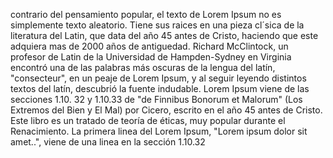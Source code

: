  contrario del pensamiento popular, el texto de Lorem Ipsum
 no es simplemente texto aleatorio. Tiene sus raices en
 una pieza cl´sica de la literatura del Latin, que data del
año 45 antes de Cristo, haciendo que este adquiera mas de
2000 años de antiguedad. Richard McClintock, un profesor de
Latin de la Universidad de Hampden-Sydney en Virginia
encontró una de las palabras más oscuras de la lengua del
latín, "consecteur", en un peaje de Lorem Ipsum, y al
seguir leyendo distintos textos del latín, descubrió la
fuente indudable. Lorem Ipsum viene de las secciones 1.10.
32 y 1.10.33 de "de Finnibus Bonorum et Malorum" (Los
Extremos del Bien y El Mal) por Cicero, escrito en el año
45 antes de Cristo. Este libro es un tratado de teoría de
éticas, muy popular durante el Renacimiento. La primera
linea del Lorem Ipsum, "Lorem ipsum dolor sit amet..",
viene de una linea en la sección 1.10.32